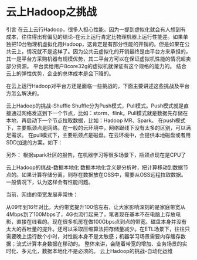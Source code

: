 # 云上Hadoop之挑战

引言
在云上云行Hadoop，很多人担心性能。因为一提到虚拟化就会有人想到有成本，往往得出有偏见的结论-在云上运行肯定比物理机器上运行性能差。如果单独把10台物理机虚拟化跑Hadoop，这肯定是有部分性能的开销的。但是如果在公共云上，情况就不是这样了。因为公共云虚拟化的开销最终是由平台方来承担的，其一是平台方采购机器有规模优势，其二平台方可以在保证虚拟机性能的情况超卖部分资源。
平台卖给用户8core32g的虚拟机就保证有这个规格的能力的。
结合云上的弹性优势，企业的总体成本是会下降的。

在云上运行Hadoop对平台方还是面临一些挑战的，下面主要讲述这些挑战及平台方怎么解决的。

云上Hadoop的挑战-Shuffle
Shuffle分为Push模式，Pull模式。Push模式就是直接通过网络发送到下一个节点，比如：storm、flink。Pull模式就是数据先存储在本地，再启动下一个节点拉取数据，比如：Hadoop MR、Spark。
在push模式下，主要瓶颈点是网络。在一般的云环境中，网络跟线下没有太多的区别，可以满足需求。
在pull模式下，主要瓶颈点是磁盘。在云环境中，会提供本地磁盘或者用SDD加速的方案。如下：

另外：
根据spark社区的报告，在机器学习等很多场景下，瓶颈点现在是CPU了

云上Hadoop的挑战-数据本地化
数据本地化含义是分析时，把计算移动到数据节点的。如果计算存储分离，则存在数据放在OSS中，需要从OSS远程拉取数据。一般情况下，认为这样会有性能问题。

当前，网络的带宽发展非常快：

从09年到16年对比，大约带宽提升100倍左右，让大家影响深刻的是家庭带宽从4Mbps到了100Mbps了，4G也流行起来了，笔者现在基本不在电脑上存放电影，直接在线看的。现在很多机房在做100Gbps点到点的带宽。磁盘本身并没有太大的吞吐量的提升。还可以采取压缩算法把存储量减少。在ETL场景下，往往只需要晚上运行数个小时，对性能本身不是太敏感；机器学习场景需要内存缓存数据；流式计算本身数据在移动的。
整体来讲，会随着带宽的增加、业务场景的实时化、多元化，数据本地化不是必须的。
云上Hadoop的挑战-自动化运维


